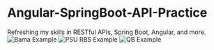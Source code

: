 # Angular-SpringBoot-API-Practice
Refreshing my skills in RESTful APIs, Spring Boot, Angular, and more.
![Bama Example](https://raw.githubusercontent.com/TechMax14/Angular-SpringBoot-API-Practice/NFL-Angular-SpringBoot-API/main/BamaExample.PNG)
![PSU RBS Example](https://raw.githubusercontent.com/TechMax14/Angular-SpringBoot-API-Practice/NFL-Angular-SpringBoot-API/main/PSUrbsExample.PNG)
![QB Example](https://raw.githubusercontent.com/TechMax14/Angular-SpringBoot-API-Practice/NFL-Angular-SpringBoot-API/main/QBexample.PNG)
